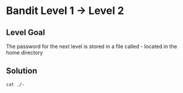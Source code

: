 # Bandit Level 1 → Level 2

## Level Goal

The password for the next level is stored in a file called - located in the home directory

## Solution

```
cat ./-
```
